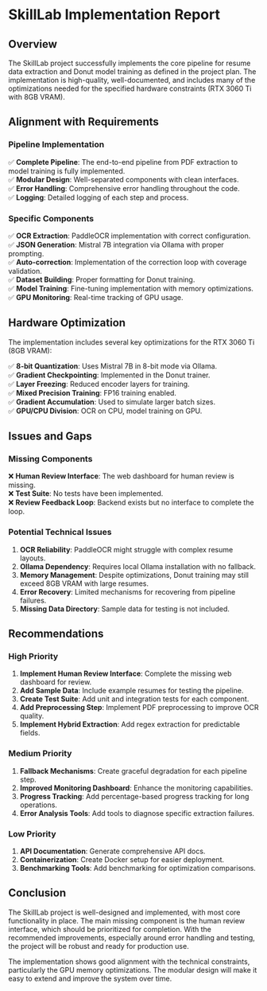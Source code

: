 # SkillLab Implementation Report

## Overview
The SkillLab project successfully implements the core pipeline for resume data extraction and Donut model training as defined in the project plan. The implementation is high-quality, well-documented, and includes many of the optimizations needed for the specified hardware constraints (RTX 3060 Ti with 8GB VRAM).

## Alignment with Requirements

### Pipeline Implementation
✅ **Complete Pipeline**: The end-to-end pipeline from PDF extraction to model training is fully implemented.  
✅ **Modular Design**: Well-separated components with clean interfaces.  
✅ **Error Handling**: Comprehensive error handling throughout the code.  
✅ **Logging**: Detailed logging of each step and process.

### Specific Components
✅ **OCR Extraction**: PaddleOCR implementation with correct configuration.  
✅ **JSON Generation**: Mistral 7B integration via Ollama with proper prompting.  
✅ **Auto-correction**: Implementation of the correction loop with coverage validation.  
✅ **Dataset Building**: Proper formatting for Donut training.  
✅ **Model Training**: Fine-tuning implementation with memory optimizations.  
✅ **GPU Monitoring**: Real-time tracking of GPU usage.

## Hardware Optimization
The implementation includes several key optimizations for the RTX 3060 Ti (8GB VRAM):

✅ **8-bit Quantization**: Uses Mistral 7B in 8-bit mode via Ollama.  
✅ **Gradient Checkpointing**: Implemented in the Donut trainer.  
✅ **Layer Freezing**: Reduced encoder layers for training.  
✅ **Mixed Precision Training**: FP16 training enabled.  
✅ **Gradient Accumulation**: Used to simulate larger batch sizes.  
✅ **GPU/CPU Division**: OCR on CPU, model training on GPU.

## Issues and Gaps

### Missing Components
❌ **Human Review Interface**: The web dashboard for human review is missing.  
❌ **Test Suite**: No tests have been implemented.  
❌ **Review Feedback Loop**: Backend exists but no interface to complete the loop.

### Potential Technical Issues
1. **OCR Reliability**: PaddleOCR might struggle with complex resume layouts.
2. **Ollama Dependency**: Requires local Ollama installation with no fallback.
3. **Memory Management**: Despite optimizations, Donut training may still exceed 8GB VRAM with large resumes.
4. **Error Recovery**: Limited mechanisms for recovering from pipeline failures.
5. **Missing Data Directory**: Sample data for testing is not included.

## Recommendations

### High Priority
1. **Implement Human Review Interface**: Complete the missing web dashboard for review.
2. **Add Sample Data**: Include example resumes for testing the pipeline.
3. **Create Test Suite**: Add unit and integration tests for each component.
4. **Add Preprocessing Step**: Implement PDF preprocessing to improve OCR quality.
5. **Implement Hybrid Extraction**: Add regex extraction for predictable fields.

### Medium Priority
1. **Fallback Mechanisms**: Create graceful degradation for each pipeline step.
2. **Improved Monitoring Dashboard**: Enhance the monitoring capabilities.
3. **Progress Tracking**: Add percentage-based progress tracking for long operations.
4. **Error Analysis Tools**: Add tools to diagnose specific extraction failures.

### Low Priority
1. **API Documentation**: Generate comprehensive API docs.
2. **Containerization**: Create Docker setup for easier deployment.
3. **Benchmarking Tools**: Add benchmarking for optimization comparisons.

## Conclusion
The SkillLab project is well-designed and implemented, with most core functionality in place. The main missing component is the human review interface, which should be prioritized for completion. With the recommended improvements, especially around error handling and testing, the project will be robust and ready for production use.

The implementation shows good alignment with the technical constraints, particularly the GPU memory optimizations. The modular design will make it easy to extend and improve the system over time.